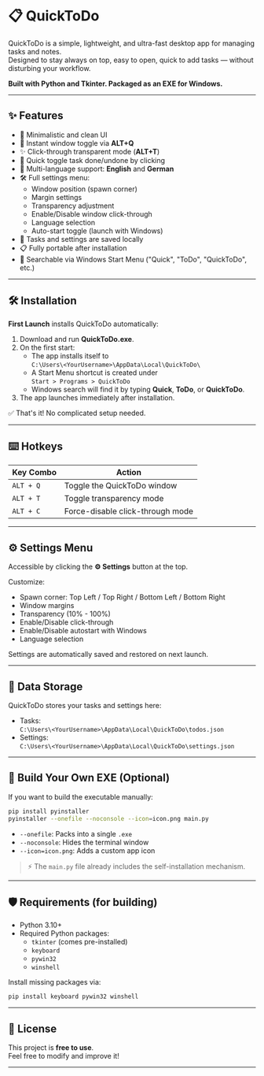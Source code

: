 
# 📋 QuickToDo

QuickToDo is a simple, lightweight, and ultra-fast desktop app for managing tasks and notes.  
Designed to stay always on top, easy to open, quick to add tasks — without disturbing your workflow.

**Built with Python and Tkinter. Packaged as an EXE for Windows.**

---

## ✨ Features

- 📝 Minimalistic and clean UI
- 🚀 Instant window toggle via **ALT+Q**
- ✨ Click-through transparent mode (**ALT+T**)
- 🔲 Quick toggle task done/undone by clicking
- 💬 Multi-language support: **English** and **German**
- 🛠️ Full settings menu:
  - Window position (spawn corner)
  - Margin settings
  - Transparency adjustment
  - Enable/Disable window click-through
  - Language selection
  - Auto-start toggle (launch with Windows)
- 💾 Tasks and settings are saved locally
- 📋 Fully portable after installation
- 🔎 Searchable via Windows Start Menu ("Quick", "ToDo", "QuickToDo", etc.)

---

## 🛠️ Installation

**First Launch** installs QuickToDo automatically:

1. Download and run **QuickToDo.exe**.
2. On the first start:
   - The app installs itself to  
     `C:\Users\<YourUsername>\AppData\Local\QuickToDo\`
   - A Start Menu shortcut is created under  
     `Start > Programs > QuickToDo`
   - Windows search will find it by typing **Quick**, **ToDo**, or **QuickToDo**.
3. The app launches immediately after installation.

✅ That's it! No complicated setup needed.

---

## ⌨️ Hotkeys

| Key Combo     | Action                          |
|---------------|----------------------------------|
| `ALT + Q`     | Toggle the QuickToDo window      |
| `ALT + T`     | Toggle transparency mode         |
| `ALT + C`     | Force-disable click-through mode |

---

## ⚙️ Settings Menu

Accessible by clicking the **⚙️ Settings** button at the top.

Customize:

- Spawn corner: Top Left / Top Right / Bottom Left / Bottom Right
- Window margins
- Transparency (10% - 100%)
- Enable/Disable click-through
- Enable/Disable autostart with Windows
- Language selection

Settings are automatically saved and restored on next launch.

---

## 📂 Data Storage

QuickToDo stores your tasks and settings here:

- Tasks:  
  `C:\Users\<YourUsername>\AppData\Local\QuickToDo\todos.json`
- Settings:  
  `C:\Users\<YourUsername>\AppData\Local\QuickToDo\settings.json`

---

## 🚀 Build Your Own EXE (Optional)

If you want to build the executable manually:

```bash
pip install pyinstaller
pyinstaller --onefile --noconsole --icon=icon.png main.py
```

- `--onefile`: Packs into a single `.exe`
- `--noconsole`: Hides the terminal window
- `--icon=icon.png`: Adds a custom app icon

> ⚡ The `main.py` file already includes the self-installation mechanism.

---

## 🛡️ Requirements (for building)

- Python 3.10+  
- Required Python packages:
  - `tkinter` (comes pre-installed)
  - `keyboard`
  - `pywin32`
  - `winshell`

Install missing packages via:

```bash
pip install keyboard pywin32 winshell
```

---

## 📄 License

This project is **free to use**.  
Feel free to modify and improve it!

---
